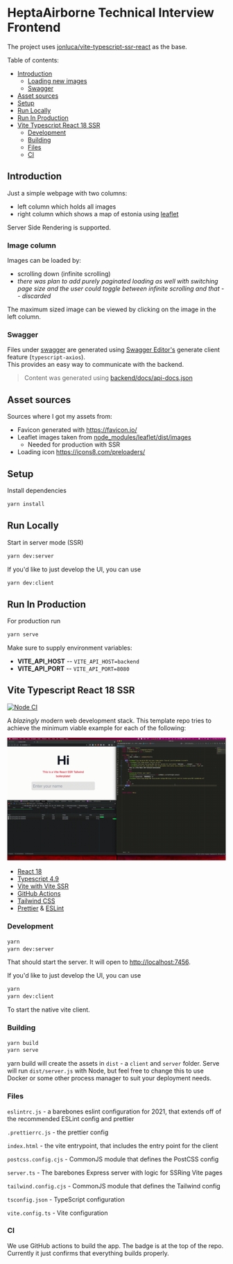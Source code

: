 # HeptaAirborne Technical Interview Frontend <!-- omit in toc -->

The project uses [jonluca/vite-typescript-ssr-react](https://github.com/jonluca/vite-typescript-ssr-react) as the base.

Table of contents:

- [Introduction](#introduction)
  - [Loading new images](#loading-new-images)
  - [Swagger](#swagger)
- [Asset sources](#asset-sources)
- [Setup](#setup)
- [Run Locally](#run-locally)
- [Run In Production](#run-in-production)
- [Vite Typescript React 18 SSR](#vite-typescript-react-18-ssr)
  - [Development](#development)
  - [Building](#building)
  - [Files](#files)
  - [CI](#ci)

## Introduction

Just a simple webpage with two columns:

- left column which holds all images
- right column which shows a map of estonia using [leaflet](https://leafletjs.com/)

Server Side Rendering is supported.

### Image column

Images can be loaded by:

- scrolling down (infinite scrolling)
- _there was plan to add purely paginated loading as well with switching page size and the user could toggle between infinite scrolling and that -- discarded_

The maximum sized image can be viewed by clicking on the image in the left column.

### Swagger

Files under [swagger](./src/swagger/) are generated using [Swagger Editor's](https://editor-next.swagger.io/) generate client feature (`typescript-axios`).\
This provides an easy way to communicate with the backend.
> Content was generated using [backend/docs/api-docs.json](../backend/docs/api-docs.json)

## Asset sources

Sources where I got my assets from:

- Favicon generated with <https://favicon.io/>
- Leaflet images taken from [node_modules/leaflet/dist/images](node_modules/leaflet/dist/images)
  - Needed for production with SSR
- Loading icon <https://icons8.com/preloaders/>

## Setup

Install dependencies

```bash
yarn install
```

## Run Locally

Start in server mode (SSR)

```bash
yarn dev:server
```

If you'd like to just develop the UI, you can use

```bash
yarn dev:client
```

## Run In Production

For production run

```bash
yarn serve
```

Make sure to supply environment variables:

- **VITE_API_HOST** -- `VITE_API_HOST=backend`
- **VITE_API_PORT** -- `VITE_API_PORT=8080`

## Vite Typescript React 18 SSR

[![Node CI](https://github.com/jonluca/vite-typescript-ssr-react/actions/workflows/nodejs.yml/badge.svg)](https://github.com/jonluca/vite-typescript-ssr-react/actions/workflows/nodejs.yml)

A _blazingly_ modern web development stack. This template repo tries to achieve the minimum viable example for each of the following:

![video](video.gif)

- [React 18](https://reactjs.org/blog/2022/03/29/react-v18.html)
- [Typescript 4.9](https://devblogs.microsoft.com/typescript/announcing-typescript-4-7/)
- [Vite with Vite SSR](https://vitejs.dev/guide/ssr.html)
- [GitHub Actions](https://github.com/features/actions)
- [Tailwind CSS](https://tailwindui.com/)
- [Prettier](https://prettier.io/) & [ESLint](https://eslint.org/)

### Development

```bash
yarn
yarn dev:server
```

That should start the server. It will open to <http://localhost:7456>.

If you'd like to just develop the UI, you can use

```bash
yarn
yarn dev:client
```

To start the native vite client.

### Building

```bash
yarn build
yarn serve
```

yarn build will create the assets in `dist` - a `client` and `server` folder. Serve will run `dist/server.js` with Node, but feel free to change this to use Docker or some other process manager to suit your deployment needs.

### Files

`eslintrc.js` - a barebones eslint configuration for 2021, that extends off of the recommended ESLint config and prettier

`.prettierrc.js` - the prettier config

`index.html` - the vite entrypoint, that includes the entry point for the client

`postcss.config.cjs` - CommonJS module that defines the PostCSS config

`server.ts` - The barebones Express server with logic for SSRing Vite pages

`tailwind.config.cjs` - CommonJS module that defines the Tailwind config

`tsconfig.json` - TypeScript configuration

`vite.config.ts` - Vite configuration

### CI

We use GitHub actions to build the app. The badge is at the top of the repo. Currently it just confirms that everything builds properly.
